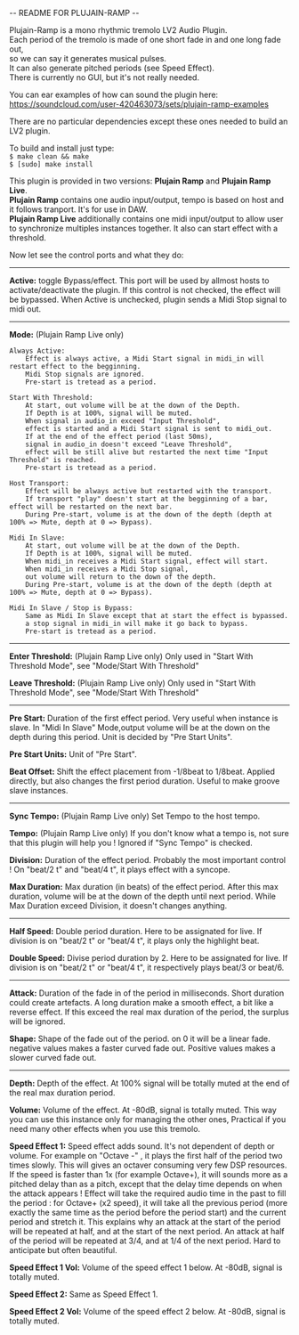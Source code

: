 -- README FOR PLUJAIN-RAMP --

Plujain-Ramp is a mono rhythmic tremolo LV2 Audio Plugin.<br>
Each period of the tremolo is made of one short fade in and one long fade out,<br>
so we can say it generates musical pulses.<br>
It can also generate pitched periods (see Speed Effect).<br>
There is currently no GUI, but it's not really needed.<br>

You can ear examples of how can sound the plugin here:<br>
https://soundcloud.com/user-420463073/sets/plujain-ramp-examples

There are no particular dependencies except these ones needed to build an LV2 plugin.

To build and install just type: <br>
`$ make clean && make` <br>
`$ [sudo] make install`

This plugin is provided in two versions: <strong>Plujain Ramp</strong> and <strong>Plujain Ramp Live</strong>.<br>
<strong>Plujain Ramp</strong> contains one audio input/output, 
tempo is based on host and it follows tranport. It's for use in DAW.<br>
<strong>Plujain Ramp Live</strong> additionally contains one midi input/output
to allow user to synchronize multiples instances together.
It also can start effect with a threshold.


Now let see the control ports and what they do:

----------

<strong>Active:</strong>
    toggle Bypass/effect. This port will be used by allmost hosts to activate/deactivate the plugin.
    If this control is not checked, the effect will be bypassed.
    When Active is unchecked, plugin sends a Midi Stop signal to midi out.

    
----------
    
<strong>Mode:</strong> (Plujain Ramp Live only)

    
    
    Always Active:
        Effect is always active, a Midi Start signal in midi_in will restart effect to the begginning.
        Midi Stop signals are ignored.
        Pre-start is tretead as a period.

    Start With Threshold:
        At start, out volume will be at the down of the Depth.
        If Depth is at 100%, signal will be muted.
        When signal in audio_in exceed "Input Threshold",
        effect is started and a Midi Start signal is sent to midi_out.
        If at the end of the effect period (last 50ms),
        signal in audio_in doesn't exceed "Leave Threshold", 
        effect will be still alive but restarted the next time "Input Threshold" is reached.
        Pre-start is tretead as a period.

    Host Transport:
        Effect will be always active but restarted with the transport.
        If transport "play" doesn't start at the begginning of a bar, effect will be restarted on the next bar.
        During Pre-start, volume is at the down of the depth (depth at 100% => Mute, depth at 0 => Bypass).
    
    Midi In Slave:
        At start, out volume will be at the down of the Depth. 
        If Depth is at 100%, signal will be muted.
        When midi_in receives a Midi Start signal, effect will start.
        When midi_in receives a Midi Stop signal,
        out volume will return to the down of the depth.
        During Pre-start, volume is at the down of the depth (depth at 100% => Mute, depth at 0 => Bypass).

    Midi In Slave / Stop is Bypass:
        Same as Midi In Slave except that at start the effect is bypassed.
        a stop signal in midi_in will make it go back to bypass.
        Pre-start is tretead as a period.


----------        
        
<strong>Enter Threshold:</strong> (Plujain Ramp Live only)
    Only used in "Start With Threshold Mode", see "Mode/Start With Threshold"

<strong>Leave Threshold:</strong> (Plujain Ramp Live only)
    Only used in "Start With Threshold Mode", see "Mode/Start With Threshold"

----------
    
<strong>Pre Start:</strong>
    Duration of the first effect period. Very useful when instance is slave. 
    In "Midi In Slave" Mode,output volume will be at the down on the depth during this period.
    Unit is decided by "Pre Start Units".

<strong>Pre Start Units:</strong>
    Unit of "Pre Start".

<strong>Beat Offset:</strong>
    Shift the effect placement from -1/8beat to 1/8beat. Applied directly, but also changes the first period duration. Useful to make groove slave instances.

----------
    
<strong>Sync Tempo:</strong> (Plujain Ramp Live only)
    Set Tempo to the host tempo.

<strong>Tempo:</strong> (Plujain Ramp Live only)
    If you don't know what a tempo is, not sure that this plugin will help you !
    Ignored if "Sync Tempo" is checked.

<strong>Division:</strong>
    Duration of the effect period. Probably the most important control !
    On "beat/2 t" and "beat/4 t", it plays effect with a syncope.
    
<strong>Max Duration:</strong>
    Max duration (in beats) of the effect period.
    After this max duration, volume will be at the down of the depth until next period.
    While Max Duration exceed Division, it doesn't changes anything.
    
----------
    
<strong>Half Speed:</strong>
    Double period duration. Here to be assignated for live.
    If division is on "beat/2 t" or "beat/4 t", it plays only the highlight beat.
    
<strong>Double Speed:</strong>
    Divise period duration by 2. Here to be assignated for live.
    If division is on "beat/2 t" or "beat/4 t", it respectively plays beat/3 or beat/6.
    
----------
    
<strong>Attack:</strong>
    Duration of the fade in of the period in milliseconds.
    Short duration could create artefacts. 
    A long duration make a smooth effect, a bit like a reverse effect.
    If this exceed the real max duration of the period, the surplus will be ignored.
    
<strong>Shape:</strong>
    Shape of the fade out of the period.
    on 0 it will be a linear fade.
    negative values makes a faster curved fade out.
    Positive values makes a slower curved fade out.
    
----------
    
<strong>Depth:</strong>
    Depth of the effect. At 100% signal will be totally muted at the end of the real max duration period.
    
<strong>Volume:</strong>
    Volume of the effect. At -80dB, signal is totally muted. This way you can use this instance only for managing the other ones, Practical if you need many other effects when you use this tremolo.

<strong>Speed Effect 1:</strong>
    Speed effect adds sound. It's not dependent of depth or volume.
    For example on "Octave -" , it plays the first half of the period two times slowly.
    This will gives an octaver consuming very few DSP resources.
    If the speed is faster than 1x (for example Octave+), it will sounds more as a pitched delay than as a pitch,
    except that the delay time depends on when the attack appears !
    Effect will take the required audio time in the past to fill the period :
    for Octave+ (x2 speed), it will take all the previous period (more exactly the same time as the period before the period start)
    and the current period and stretch it.
    This explains why an attack at the start of the period will be repeated at half,
    and at the start of the next period.
    An attack at half of the period will be repeated at 3/4, and at 1/4 of the next period.
    Hard to anticipate but often beautiful.

<strong>Speed Effect 1 Vol:</strong>
    Volume of the speed effect 1 below. At -80dB, signal is totally muted.
    
<strong>Speed Effect 2:</strong>
    Same as Speed Effect 1.
    
<strong>Speed Effect 2 Vol:</strong>
    Volume of the speed effect 2 below. At -80dB, signal is totally muted.



